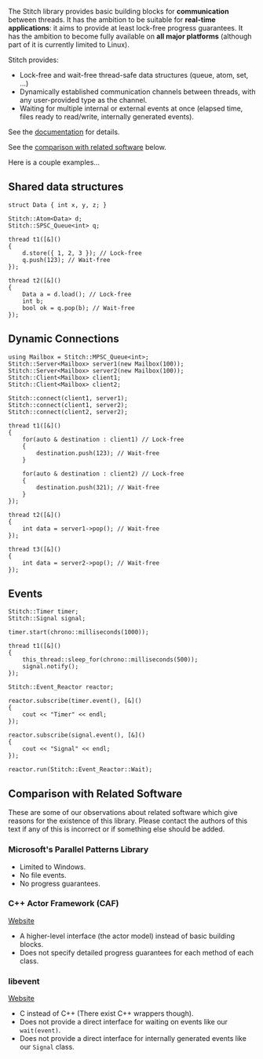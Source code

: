 The Stitch library provides basic building blocks for **communication** between threads. It has the ambition to be suitable for **real-time applications**: it aims to provide at least lock-free progress guarantees. It has the ambition to become fully available on **all major platforms** (although part of it is currently limited to Linux).

Stitch provides:

- Lock-free and wait-free thread-safe data structures (queue, atom, set, ...)
- Dynamically established communication channels between threads, with any user-provided type as the channel.
- Waiting for multiple internal or external events at once (elapsed time, files ready to read/write, internally generated events).

See the [documentation](http://webhome.csc.uvic.ca/~jleben/stitch/) for details.

See the [comparison with related software](#comparison-with-related-software) below.

Here is a couple examples...

## Shared data structures

    struct Data { int x, y, z; }

    Stitch::Atom<Data> d;
    Stitch::SPSC_Queue<int> q;

    thread t1([&]()
    {
        d.store({ 1, 2, 3 }); // Lock-free
        q.push(123); // Wait-free
    });

    thread t2([&]()
    {
        Data a = d.load(); // Lock-free
        int b;
        bool ok = q.pop(b); // Wait-free
    });


## Dynamic Connections

    using Mailbox = Stitch::MPSC_Queue<int>;
    Stitch::Server<Mailbox> server1(new Mailbox(100));
    Stitch::Server<Mailbox> server2(new Mailbox(100));
    Stitch::Client<Mailbox> client1;
    Stitch::Client<Mailbox> client2;

    Stitch::connect(client1, server1);
    Stitch::connect(client1, server2);
    Stitch::connect(client2, server2);

    thread t1([&]()
    {
        for(auto & destination : client1) // Lock-free
        {
            destination.push(123); // Wait-free
        }

        for(auto & destination : client2) // Lock-free
        {
            destination.push(321); // Wait-free
        }
    });

    thread t2([&]()
    {
        int data = server1->pop(); // Wait-free
    });

    thread t3([&]()
    {
        int data = server2->pop(); // Wait-free
    });

## Events

    Stitch::Timer timer;
    Stitch::Signal signal;

    timer.start(chrono::milliseconds(1000));

    thread t1([&]()
    {
        this_thread::sleep_for(chrono::milliseconds(500));
        signal.notify();
    });

    Stitch::Event_Reactor reactor;

    reactor.subscribe(timer.event(), [&]()
    {
        cout << "Timer" << endl;
    });

    reactor.subscribe(signal.event(), [&]()
    {
        cout << "Signal" << endl;
    });

    reactor.run(Stitch::Event_Reactor::Wait);

## Comparison with Related Software

These are some of our observations about related software which give reasons for the existence of this library. Please contact the authors of this text if any of this is incorrect or if something else should be added.

### Microsoft's Parallel Patterns Library

- Limited to Windows.
- No file events.
- No progress guarantees.

### C++ Actor Framework (CAF)

[Website](https://actor-framework.org/)

- A higher-level interface (the actor model) instead of basic building blocks.
- Does not specify detailed progress guarantees for each method of each class.

### libevent

[Website](http://libevent.org/)

- C instead of C++ (There exist C++ wrappers though).
- Does not provide a direct interface for waiting on events like our `wait(event)`.
- Does not provide a direct interface for internally generated events like our `Signal` class.
